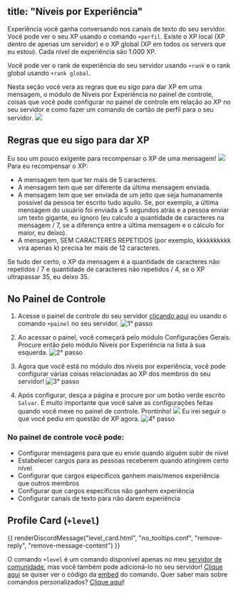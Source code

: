 title: "Níveis por Experiência"
---
Experiência você ganha conversando nos canais de texto do seu servidor. Você pode ver o seu XP usando o comando `+perfil`. Existe o XP local (XP dentro de apenas um servidor) e o XP global (XP em todos os servers que eu estou). Cada nível de experiência são 1.000 XP.

Você pode ver o rank de experiência do seu servidor usando `+rank` e o rank global usando `+rank global`.

Nesta seção você vera as regras que eu sigo para dar XP em uma mensagem, o módulo de Níveis por Experiência no painel de controle, coisas que você pode configurar no painel de controle em relação ao XP no seu servidor e como fazer um comando de cartão de perfil para o seu servidor. <img src="https://cdn.discordapp.com/emojis/731873534036541500.png?v=1" class="inline-emoji">

## Regras que eu sigo para dar XP
Eu sou um pouco exigente para recompensar o XP de uma mensagem! <img src="https://cdn.discordapp.com/emojis/729723959284727808.png?v=1" class="inline-emoji"> Para eu recompensar o XP:

* A mensagem tem que ter mais de 5 caracteres.
* A mensagem tem que ser diferente da última mensagem enviada.
* A mensagem tem que ser enviada de um jeito que seja humanamente possível da pessoa ter escrito tudo aquilo. Se, por exemplo, a última mensagem do usuário foi enviada a 5 segundos atrás e a pessoa enviar um texto gigante, eu ignoro (eu calculo a quantidade de caracteres na mensagem / 7, se a diferença entre a última mensagem e o cálculo for maior, eu deixo).
* A mensagem, SEM CARACTERES REPETIDOS (por exemplo, kkkkkkkkkk vira apenas k) precisa ter mais de 12 caracteres.

Se tudo der certo, o XP da mensagem é a quantidade de caracteres não repetidos / 7 e quantidade de caracteres não repetidos / 4, se o XP ultrapassar 35, eu deixo 35.

## No Painel de Controle
1. Acesse o painel de controle do seu servidor [clicando aqui](/dashboard) ou usando o comando `+painel` no seu servidor.
![1° passo](https://i.imgur.com/myEkOAY.png)

2. Ao acessar o painel, você começará pelo módulo Configurações Gerais. Procure então pelo módulo Níveis por Experiência na lista à sua esquerda.
![2° passo](https://cdn.discordapp.com/attachments/358774895850815488/799303027051331604/unknown.png)

3. Agora que você está no módulo dos níveis por experiência, você pode configurar várias coisas relacionadas ao XP dos membros do seu servidor! 
![3° passo](https://cdn.discordapp.com/attachments/358774895850815488/799303975995703406/unknown.png)

4. Após configurar, desça a página e procure por um botão verde escrito `Salvar`. É muito importante que você salve as configurações feitas quando você mexe no painel de controle. Prontinho! <img src="https://cdn.discordapp.com/emojis/519546310978830355.png?v=1" class="inline-emoji"> Eu irei seguir o que você pediu em questão de XP agora.
![4° passo](https://cdn.discordapp.com/attachments/358774895850815488/799304702806327376/unknown.png)

### No painel de controle você pode:
* Configurar mensagens para que eu envie quando alguém subir de nível
* Estabelecer cargos para as pessoas receberem quando atingirem certo nível
* Configurar que cargos específicos ganhem mais/menos experiência que outros membros
* Configurar que cargos específicos não ganhem experiência
* Configurar canais de texto para não darem experiência

## Profile Card (`+level`)
{{ renderDiscordMessage("level_card.html", "no_tooltips.conf", "remove-reply", "remove-message-content") }}

O comando `+level` é um comando disponível apenas no meu [servidor de comunidade](https://discord.gg/lori), mas você também pode adicioná-lo no seu servidor! [Clique aqui](https://gist.github.com/MrPowerGamerBR/0d85d998e9ef656e7a6ab8b04f029380) se quiser ver o código da [embed](/extras/faq-loritta/embeds) do comando. Quer saber mais sobre comandos personalizados? [Clique aqui](/extras/faq-loritta/custom-commands)!

